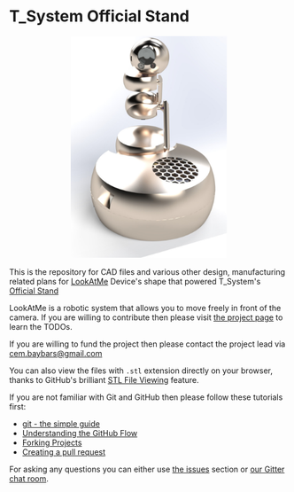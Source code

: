 # T_System Official Stand

<p align="center">
  <img src="https://github.com/LookAtMe-Genius-Cameraman/T_System/blob/master/docs/img/official_stand/v0.5/front_render.jpg" height="400" alt="Official Stand V0.5"/>
</p>

This is the repository for CAD files and various other design, manufacturing related plans for [LookAtMe](https://github.com/LookAtMe-Genius-Cameraman) Device's shape that powered T_System's [Official Stand](https://github.com/LookAtMe-Genius-Cameraman/T_System/blob/master/README.md#official-stand)

LookAtMe is a robotic system that allows you to move freely in front of the camera. 
If you are willing to contribute then please visit [the project page](https://github.com/LookAtMe-Genius-Cameraman/Official-Stand/projects/1) to learn the TODOs.

If you are willing to fund the project then please contact the project lead via cem.baybars@gmail.com

You can also view the files with `.stl` extension directly on your browser, thanks to GitHub's brilliant [STL File Viewing](https://github.com/blog/1465-stl-file-viewing) feature.

If you are not familiar with Git and GitHub then please follow these tutorials first:
 - [git - the simple guide](http://rogerdudler.github.io/git-guide/)
 - [Understanding the GitHub Flow](https://guides.github.com/introduction/flow/)
 - [Forking Projects](https://guides.github.com/activities/forking/)
 - [Creating a pull request](https://help.github.com/articles/creating-a-pull-request/)

For asking any questions you can either use [the issues](https://github.com/LookAtMe-Genius-Cameraman/Official-Stand/issues) section or [our Gitter chat room](https://gitter.im/LookAtMe-Genius-Cameraman/community).